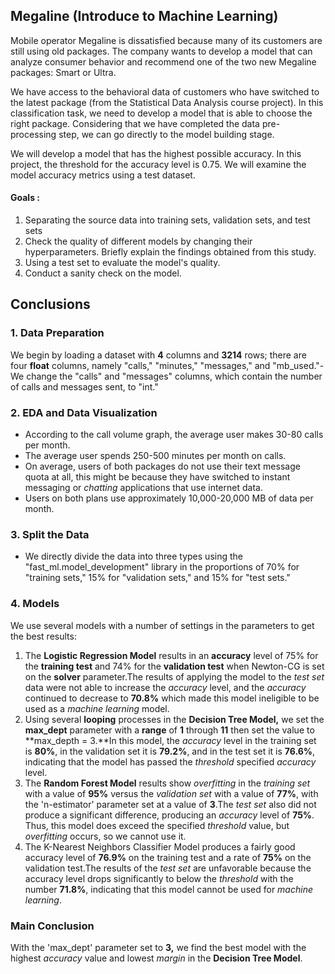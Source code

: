 
## Megaline (Introduce to Machine Learning)

Mobile operator Megaline is dissatisfied because many of its customers are still using old packages. The company wants to develop a model that can analyze consumer behavior and recommend one of the two new Megaline packages: Smart or Ultra.

We have access to the behavioral data of customers who have switched to the latest package (from the Statistical Data Analysis course project). In this classification task, we need to develop a model that is able to choose the right package. Considering that we have completed the data pre-processing step, we can go directly to the model building stage.

We will develop a model that has the highest possible accuracy. In this project, the threshold for the accuracy level is 0.75. We will examine the model accuracy metrics using a test dataset.

#### Goals :

1. Separating the source data into training sets, validation sets, and test sets
2. Check the quality of different models by changing their hyperparameters. Briefly explain the findings obtained from this study.
3. Using a test set to evaluate the model's quality.
4. Conduct a sanity check on the model.

## Conclusions

### 1. Data Preparation

We begin by loading a dataset with **4** columns and **3214** rows; there are four **float** columns, namely "calls," "minutes," "messages," and "mb_used."- We change the "calls" and "messages" columns, which contain the number of calls and messages sent, to "int."

### 2. EDA and Data Visualization

- According to the call volume graph, the average user makes 30-80 calls per month.
- The average user spends 250-500 minutes per month on calls.
- On average, users of both packages do not use their text message quota at all, this might be because they have switched to instant messaging or *chatting* applications that use internet data.
- Users on both plans use approximately 10,000-20,000 MB of data per month.

### 3. Split the Data
- We directly divide the data into three types using the "fast_ml.model_development" library in the proportions of 70% for "training sets," 15% for "validation sets," and 15% for "test sets." 

### 4. Models

We use several models with a number of settings in the parameters to get the best results:
1. The **Logistic Regression Model** results in an **accuracy** level of 75% for the **training test** and 74% for the **validation test** when Newton-CG is set on the **solver** parameter.The results of applying the model to the *test set* data were not able to increase the *accuracy* level, and the *accuracy* continued to decrease to **70.8%** which made this model ineligible to be used as a *machine learning* model.
2. Using several **looping** processes in the **Decision Tree Model,** we set the **max_dept** parameter with a **range** of **1** through **11** then set the value to **max_depth = 3.**In this model, the *accuracy* level in the training set is **80%**, in the validation set it is **79.2%**, and in the test set it is **76.6%**, indicating that the model has passed the *threshold* specified *accuracy* level.
3. The **Random Forest Model** results show *overfitting* in the *training set* with a value of **95%** versus the *validation set* with a value of **77%**, with the 'n-estimator' parameter set at a value of **3**.The *test set* also did not produce a significant difference, producing an *accuracy* level of **75%**. Thus, this model does exceed the specified *threshold* value, but *overfitting* occurs, so we cannot use it.
4. The K-Nearest Neighbors Classifier Model produces a fairly good accuracy level of **76.9%** on the training test and a rate of **75%** on the validation test.The results of the *test set* are unfavorable because the accuracy level drops significantly to below the *threshold* with the number **71.8%**, indicating that this model cannot be used for *machine learning*.
### Main Conclusion

With the 'max_dept' parameter set to **3,** we find the best model with the highest *accuracy* value and lowest *margin* in the **Decision Tree Model**. 
